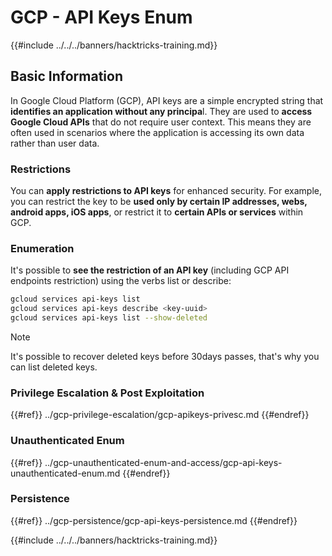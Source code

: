 # GCP - API Keys Enum

{{#include ../../../banners/hacktricks-training.md}}

## Basic Information

In Google Cloud Platform (GCP), API keys are a simple encrypted string that **identifies an application without any principa**l. They are used to **access Google Cloud APIs** that do not require user context. This means they are often used in scenarios where the application is accessing its own data rather than user data.

### Restrictions

You can **apply restrictions to API keys** for enhanced security. For example, you can restrict the key to be **used only by certain IP addresses, webs, android apps, iOS apps**, or restrict it to **certain APIs or services** within GCP.

### Enumeration

It's possible to **see the restriction of an API key** (including GCP API endpoints restriction) using the verbs list or describe:

```bash
gcloud services api-keys list
gcloud services api-keys describe <key-uuid>
gcloud services api-keys list --show-deleted
```

> [!NOTE]
> It's possible to recover deleted keys before 30days passes, that's why you can list deleted keys.

### Privilege Escalation & Post Exploitation

{{#ref}}
../gcp-privilege-escalation/gcp-apikeys-privesc.md
{{#endref}}

### Unauthenticated Enum

{{#ref}}
../gcp-unauthenticated-enum-and-access/gcp-api-keys-unauthenticated-enum.md
{{#endref}}

### Persistence

{{#ref}}
../gcp-persistence/gcp-api-keys-persistence.md
{{#endref}}

{{#include ../../../banners/hacktricks-training.md}}





